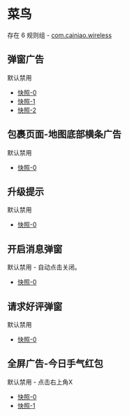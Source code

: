 # 菜鸟

存在 6 规则组 - [com.cainiao.wireless](/src/apps/com.cainiao.wireless.ts)

## 弹窗广告

默认禁用

- [快照-0](https://i.gkd.li/i/12914371)
- [快照-1](https://i.gkd.li/i/13692758)
- [快照-2](https://i.gkd.li/i/13042279)

## 包裹页面-地图底部横条广告

默认禁用

- [快照-0](https://i.gkd.li/i/12914450)

## 升级提示

默认禁用

- [快照-0](https://i.gkd.li/i/13042207)

## 开启消息弹窗

默认禁用 - 自动点击关闭。

- [快照-0](https://i.gkd.li/i/13068573)

## 请求好评弹窗

默认禁用

- [快照-0](https://i.gkd.li/i/13692761)

## 全屏广告-今日手气红包

默认禁用 - 点击右上角X

- [快照-0](https://i.gkd.li/i/13842492)
- [快照-1](https://i.gkd.li/i/13936362)
